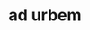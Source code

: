 ---
title: ad urbem
meaning: to the city
ch: 7
di: (accusative singular)
pos: prepphrase
preposition: ad
noun: urbem
---